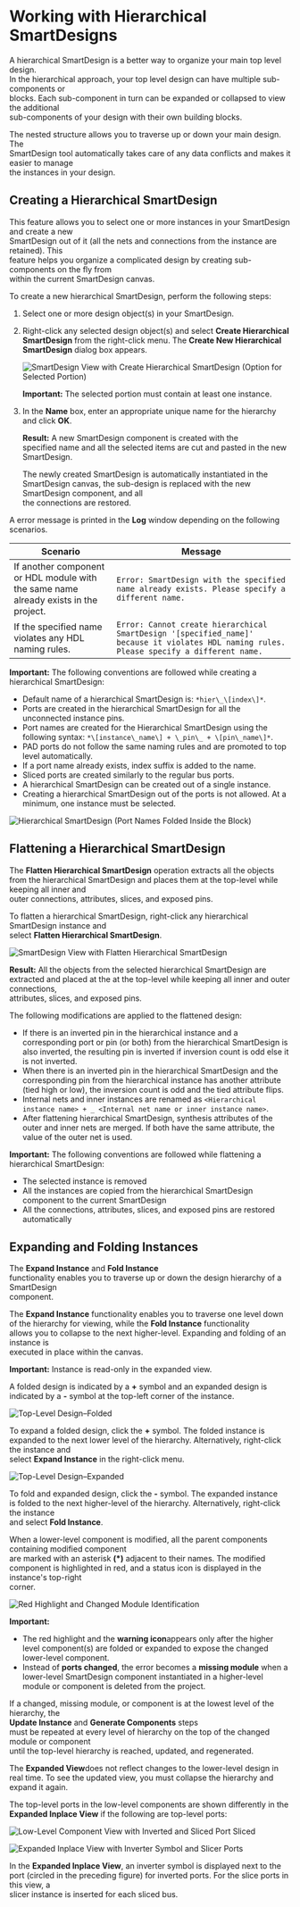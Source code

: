 # Working with Hierarchical SmartDesigns

A hierarchical SmartDesign is a better way to organize your main top level design.<br /> In the hierarchical approach, your top level design can have multiple sub-components or<br /> blocks. Each sub-component in turn can be expanded or collapsed to view the additional<br /> sub-components of your design with their own building blocks.

The nested structure allows you to traverse up or down your main design. The<br /> SmartDesign tool automatically takes care of any data conflicts and makes it easier to manage<br /> the instances in your design.

## Creating a Hierarchical SmartDesign

This feature allows you to select one or more instances in your SmartDesign and create a new<br /> SmartDesign out of it \(all the nets and connections from the instance are retained\). This<br /> feature helps you organize a complicated design by creating sub-components on the fly from<br /> within the current SmartDesign canvas.

To create a new hierarchical SmartDesign, perform the following steps:

1.  Select one or more design object\(s\) in your SmartDesign.
2.  Right-click any selected design object\(s\) and select **Create Hierarchical SmartDesign** from the right-click menu. The **Create New Hierarchical SmartDesign** dialog box appears.

    ![](GUID-024FF98B-23EC-4D6B-B847-1B62855031A8-low.png "SmartDesign View with Create Hierarchical SmartDesign (Option for Selected Portion)")

    **Important:** The selected portion must contain at least one instance.

3.  In the **Name** box, enter an appropriate unique name for the hierarchy and click **OK**.

    **Result:** A new SmartDesign component is created with the<br /> specified name and all the selected items are cut and pasted in the new<br /> SmartDesign.

    The newly created SmartDesign is automatically instantiated in the<br /> SmartDesign canvas, the sub-design is replaced with the new SmartDesign component, and all<br /> the connections are restored.


A error message is printed in the **Log** window depending on the following<br /> scenarios.

|Scenario|Message|
|--------|-------|
|If another component or HDL module with the same name already exists in the<br /> project.|`Error: SmartDesign with the specified name already exists. Please specify a different name.`|
|If the specified name violates any HDL naming rules.|`Error: Cannot create hierarchical SmartDesign '[specified_name]' because it violates HDL naming rules. Please specify a different name.`|

**Important:** The following conventions are followed while creating a hierarchical SmartDesign:

-   Default name of a hierarchical SmartDesign is: `*hier\_\[index\]*`.
-   Ports are created in the hierarchical SmartDesign for all the unconnected instance pins.
-   Port names are created for the Hierarchical SmartDesign using the following syntax: `*\[instance\_name\] + \_pin\_ + \[pin\_name\]*`.
-   PAD ports do not follow the same naming rules and are promoted to top level automatically.
-   If a port name already exists, index suffix is added to the name.
-   Sliced ports are created similarly to the regular bus ports.
-   A hierarchical SmartDesign can be created out of a single instance.
-   Creating a hierarchical SmartDesign out of the ports is not allowed. At a minimum, one instance must be selected.

![](GUID-EBB511F2-A59D-44D7-B646-A8449BD44DF4-low.png "Hierarchical SmartDesign (Port Names Folded Inside the Block)")

## Flattening a Hierarchical SmartDesign

The **Flatten Hierarchical SmartDesign** operation extracts all the objects<br /> from the hierarchical SmartDesign and places them at the top-level while keeping all inner and<br /> outer connections, attributes, slices, and exposed pins.

To flatten a hierarchical SmartDesign, right-click any hierarchical SmartDesign instance and<br /> select **Flatten Hierarchical SmartDesign**.

![](GUID-2A9A9930-48D9-4FEA-992E-48DE853398FE-low.png "SmartDesign View with Flatten Hierarchical SmartDesign")

**Result:** All the objects from the selected hierarchical SmartDesign are<br /> extracted and placed at the at the top-level while keeping all inner and outer connections,<br /> attributes, slices, and exposed pins.

The following modifications are applied to the flattened design:

-   If there is an inverted pin in the hierarchical instance and a corresponding port or pin \(or both\) from the hierarchical SmartDesign is also inverted, the resulting pin is inverted if inversion count is odd else it is not inverted.
-   When there is an inverted pin in the hierarchical SmartDesign and the corresponding pin from the hierarchical instance has another attribute \(tied high or low\), the inversion count is odd and the tied attribute flips.
-   Internal nets and inner instances are renamed as `<Hierarchical instance name> + _ <Internal net name or inner instance name>`.
-   After flattening hierarchical SmartDesign, synthesis attributes of the outer and inner nets are merged. If both have the same attribute, the value of the outer net is used.

**Important:** The following conventions are followed while flattening a hierarchical SmartDesign:

-   The selected instance is removed
-   All the instances are copied from the hierarchical SmartDesign component to the current SmartDesign
-   All the connections, attributes, slices, and exposed pins are restored automatically

## Expanding and Folding Instances

The **Expand Instance** and **Fold Instance**<br /> functionality enables you to traverse up or down the design hierarchy of a SmartDesign<br /> component.

The **Expand Instance** functionality enables you to traverse one level down<br /> of the hierarchy for viewing, while the **Fold Instance** functionality<br /> allows you to collapse to the next higher-level. Expanding and folding of an instance is<br /> executed in place within the canvas.

**Important:** Instance is read-only in the expanded view.

A folded design is indicated by a **+** symbol and an expanded design is<br /> indicated by a **-** symbol at the top-left corner of the instance.

![](GUID-EBB511F2-A59D-44D7-B646-A8449BD44DF4-low.png "Top-Level Design–Folded")

To expand a folded design, click the **+** symbol. The folded instance is<br /> expanded to the next lower level of the hierarchy. Alternatively, right-click the instance and<br /> select **Expand Instance** in the right-click menu.

![](GUID-4F6B5A48-9495-4EE6-B1DD-5768E77B0F86-low.png "Top-Level Design–Expanded")

To fold and expanded design, click the **-** symbol. The expanded instance<br /> is folded to the next higher-level of the hierarchy. Alternatively, right-click the instance<br /> and select **Fold Instance**.

When a lower-level component is modified, all the parent components containing modified component<br /> are marked with an asterisk **\(\*\)** adjacent to their names. The modified<br /> component is highlighted in red, and a status icon is displayed in the instance's top-right<br /> corner.

![](GUID-0DCDEE6A-8FC9-4D07-AE29-8E4D6BD1CBB7-low.png "Red Highlight and Changed Module Identification")

**Important:**

-   The red highlight and the **warning icon**appears only after the higher level component\(s\) are folded or expanded to expose the changed lower-level component.
-   Instead of **ports changed**, the error becomes a **missing module** when a lower-level SmartDesign component instantiated in a higher-level module or component is deleted from the project.

If a changed, missing module, or component is at the lowest level of the hierarchy, the<br /> **Update Instance** and **Generate Components** steps<br /> must be repeated at every level of hierarchy on the top of the changed module or component<br /> until the top-level hierarchy is reached, updated, and regenerated.

The **Expanded View**does not reflect changes to the lower-level design in<br /> real time. To see the updated view, you must collapse the hierarchy and expand it again.

The top-level ports in the low-level components are shown differently in the **Expanded Inplace View** if the following are top-level ports:

![](GUID-FE4BCC68-1000-4A97-B0D9-6959906DDAA5-low.png "Low-Level Component View with Inverted and Sliced Port Sliced")

![](GUID-B602D048-3770-4C08-A43F-793B3074A583-low.png "Expanded Inplace View with Inverter Symbol and Slicer Ports")

In the **Expanded Inplace View**, an inverter symbol is displayed next to the<br /> port \(circled in the preceding figure\) for inverted ports. For the slice ports in this view, a<br /> slicer instance is inserted for each sliced bus.

